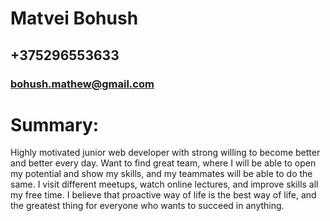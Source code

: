 # Matvei Bohush
## +375296553633
### bohush.mathew@gmail.com

# Summary:
Highly motivated junior web developer with strong willing to become better and better every day.
Want to find great team, where I will be able to open my potential and show my skills, and my teammates will be able to do the same.
I visit different meetups,  watch online lectures, and improve skills all my free time.
I believe that proactive way of life is the best way of life, and the greatest thing for everyone who wants to succeed in anything. 